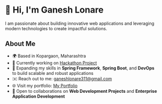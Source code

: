 # 👋 Hi, I'm Ganesh Lonare

I am passionate about building innovative web applications and leveraging modern technologies to create impactful solutions.

## About Me  
- 🌍 Based in Kopargaon, Maharashtra  
- 🚀 Currently working on [Hackathon Project](https://github.com/ganeshlonare/Carrier-Guidence-with-AI)  
- 🧠 Expanding my skills in **Spring Framework**, **Spring Boot**, and **DevOps** to build scalable and robust applications  
- ✉️ Reach out to me: [ganeshlonare311@gmail.com](mailto:ganeshlonare311@gmail.com)  
- 🌐 Visit my portfolio: [My Portfolio](https://ganeshlonare.vercel.app)  
- 🤝 Open to collaborations on **Web Development Projects** and **Enterprise Application Development**  
